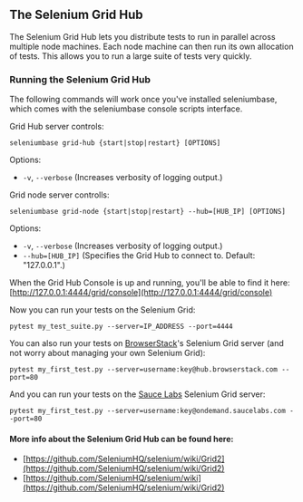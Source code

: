 ## The Selenium Grid Hub

The Selenium Grid Hub lets you distribute tests to run in parallel across multiple node machines. Each node machine can then run its own allocation of tests. This allows you to run a large suite of tests very quickly.

### Running the Selenium Grid Hub

The following commands will work once you've installed seleniumbase, which comes with the seleniumbase console scripts interface.

Grid Hub server controls:
```
seleniumbase grid-hub {start|stop|restart} [OPTIONS]
```
Options:
* ``-v``, ``--verbose``  (Increases verbosity of logging output.)

Grid node server controlls:
```
seleniumbase grid-node {start|stop|restart} --hub=[HUB_IP] [OPTIONS]
```
Options:
* ``-v``, ``--verbose``  (Increases verbosity of logging output.)
* ``--hub=[HUB_IP]`` (Specifies the Grid Hub to connect to. Default: "127.0.0.1".)

When the Grid Hub Console is up and running, you'll be able to find it here: [http://127.0.0.1:4444/grid/console](http://127.0.0.1:4444/grid/console)

Now you can run your tests on the Selenium Grid:

```
pytest my_test_suite.py --server=IP_ADDRESS --port=4444
```

You can also run your tests on [BrowserStack](https://www.browserstack.com/automate#)'s Selenium Grid server (and not worry about managing your own Selenium Grid):

```
pytest my_first_test.py --server=username:key@hub.browserstack.com --port=80
```

And you can run your tests on the [Sauce Labs](https://saucelabs.com/products/open-source-frameworks/selenium) Selenium Grid server:

```
pytest my_first_test.py --server=username:key@ondemand.saucelabs.com --port=80
```


#### More info about the Selenium Grid Hub can be found here:
* [https://github.com/SeleniumHQ/selenium/wiki/Grid2](https://github.com/SeleniumHQ/selenium/wiki/Grid2)
* [https://github.com/SeleniumHQ/selenium/wiki](https://github.com/SeleniumHQ/selenium/wiki/Grid2)
